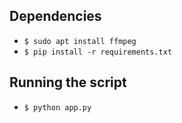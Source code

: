 ## Dependencies
* `$ sudo apt install ffmpeg `
* `$ pip install -r requirements.txt `


## Running the script
* `$ python app.py `